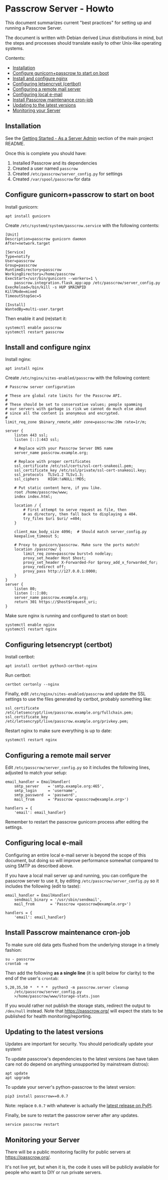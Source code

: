 # Passcrow Server - Howto

This document summarizes current "best practices" for setting up and running
a Passcrow Server.

The document is written with Debian derived Linux distributions in mind, but
the steps and processes should translate easily to other Unix-like operating
systems.

Contents:

   * [Installation](#installation)
   * [Configure gunicorn+passcrow to start on boot](#configure-gunicornpasscrow-to-start-on-boot)
   * [Install and configure nginx](#install-and-configure-nginx)
   * [Configuring letsencrypt (certbot)](#configuring-letsencrypt-certbot)
   * [Configuring a remote mail server](#configuring-a-remote-mail-server)
   * [Configuring local e-mail](#configuring-local-e-mail)
   * [Install Passcrow maintenance cron-job](#install-passcrow-maintenance-cron-job)
   * [Updating to the latest versions](#updating-to-the-latest-version)
   * [Monitoring your Server](#monitoring-your-server)


## Installation

See the [Getting Started - As a Server
Admin](../README.md#getting-started---as-a-server-admin) section of the
main project README.

Once this is complete you should have:

   1. Installed Passcrow and its dependencies
   2. Created a user named `passcrow`
   3. Created `/etc/passcrow/server_config.py` for settings
   4. Created `/var/spool/passcrow` for data


## Configure gunicorn+passcrow to start on boot

Install gunicorn:

    apt install gunicorn

Create `/etc/systemd/system/passcrow.service` with the following contents:

    [Unit]
    Description=passcrow gunicorn daemon
    After=network.target
    
    [Service]
    Type=notify
    User=passcrow
    Group=passcrow
    RuntimeDirectory=passcrow
    WorkingDirectory=/home/passcrow
    ExecStart=/usr/bin/gunicorn --workers=1 \
        passcrow.integration.flask_app:app /etc/passcrow/server_config.py
    ExecReload=/bin/kill -s HUP $MAINPID
    KillMode=mixed
    TimeoutStopSec=5
    
    [Install]
    WantedBy=multi-user.target

Then enable it and (re)start it:

    systemctl enable passcrow
    systemctl restart passcrow


## Install and configure nginx

Install nginx:

    apt install nginx

Create `/etc/nginx/sites-enabled/passcrow` with the following content:

    # Passcrow server configuration
    
    # These are global rate limits for the Passcrow API.
    #
    # These should be set to conservative values; people spamming
    # our servers with garbage is risk we cannot do much else about
    # since all the content is anonymous and encrypted.
    #
    limit_req_zone $binary_remote_addr zone=passcrow:20m rate=1r/m;
    
    server {
        listen 443 ssl;
        listen [::]:443 ssl;
    
        # Replace with your Passcrow Server DNS name
        server_name passcrow.example.org;
    
        # Replace with proper certificates
        ssl_certificate /etc/ssl/certs/ssl-cert-snakeoil.pem;
        ssl_certificate_key /etc/ssl/private/ssl-cert-snakeoil.key;
        ssl_protocols  TLSv1.2 TLSv1.3;
        ssl_ciphers    HIGH:!aNULL:!MD5;
    
        # Put static content here, if you like.
        root /home/passcrow/www;
        index index.html;
    
        location / {
            # First attempt to serve request as file, then
            # as directory, then fall back to displaying a 404.
            try_files $uri $uri/ =404;
        }
    
        client_max_body_size 4096;  # Should match server_config.py
        keepalive_timeout 5;

        # Proxy to gunicorn/passcrow. Make sure the ports match!
        location /passcrow/ {
            limit_req zone=passcrow burst=5 nodelay;
            proxy_set_header Host $host;
            proxy_set_header X-Forwarded-For $proxy_add_x_forwarded_for;
            proxy_redirect off;
            proxy_pass http://127.0.0.1:8000;
        }
    }
    server {
        listen 80;
        listen [::]:80;
        server_name passcrow.example.org;
        return 301 https://$host$request_uri;
    }

Make sure nginx is running and configured to start on boot:

    systemctl enable nginx
    systemctl restart nginx


## Configuring letsencrypt (certbot)

Install certbot:

    apt install certbot python3-certbot-nginx

Run certbot:

    certbot certonly --nginx

Finally, edit `/etc/nginx/sites-enabled/passcrow` and update the SSL settings
to use the files generated by certbot, probably something like:

    ssl_certificate /etc/letsencrypt/live/passcrow.example.org/fullchain.pem;
    ssl_certificate_key /etc/letsencrypt/live/passcrow.example.org/privkey.pem;

Restart nginx to make sure everything is up to date:

    systemctl restart nginx


## Configuring a remote mail server

Edit `/etc/passcrow/server_config.py` so it includes the following lines,
adjusted to match your setup:

    email_handler = EmailHandler(
        smtp_server    = 'smtp.example.org:465',
        smtp_login     = 'username',
        smtp_password  = 'password',
        mail_from      = 'Passcrow <passcrow@example.org>')
    
    handlers = {
        'email': email_handler}

Remember to restart the passcrow gunicorn process after editing the settings.


## Configuring local e-mail

Configuring an entire local e-mail server is beyond the scope of this
document, but doing so will improve performance somewhat compared to using
SMTP as described above.

If you have a local mail server up and running, you can configure the
passcrow server to use it, by editing `/etc/passcrow/server_config.py` so
it includes the following (edit to taste):

    email_handler = EmailHandler(
        sendmail_binary = '/usr/sbin/sendmail',
        mail_from       = 'Passcrow <passcrow@example.org>')
    
    handlers = {
        'email': email_handler}


## Install Passcrow maintenance cron-job

To make sure old data gets flushed from the underlying storage in a
timely fashion:

    su - passcrow
    crontab -e

Then add the following **as a single line** (it is split below for clarity)
to the end of the user's `crontab`:

    5,20,35,50 *  * * *  python3 -m passcrow.server cleanup
        /etc/passcrow/server_config.py
        >/home/passcrow/www/storage-stats.json

If you would rather not publish the storage stats, redirect the output
to `/dev/null` instead.  Note that <https://passcrow.org/> will expect the
stats to be published for health monitoring/reporting.


## Updating to the latest versions

Updates are important for security. You should periodically update your
system!

To update passcrow's dependencies to the latest versions (we have taken
care not do depend on anything unsupported by mainstream distros):

    apt update
    apt upgrade

To update your server's python-passcrow to the latest version:

    pip3 install passcrow==0.0.7

Note: replace `0.0.7` with whatever is actually the
[latest release on PyPI](https://pypi.org/project/passcrow/).

Finally, be sure to restart the passcrow server after any updates.

    service passcrow restart


## Monitoring your Server

There will be a public monitoring facility for public servers at
<https://passcrow.org/>.

It's not live yet, but when it is, the code it uses will be publicly
available for people who want to DIY or run private servers.
